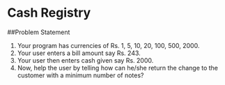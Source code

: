 # Cash Registry

##Problem Statement

1. Your program has currencies of Rs. 1, 5, 10, 20, 100, 500, 2000.
2. Your user enters a bill amount say Rs. 243.
3. Your user then enters cash given say Rs. 2000.
4. Now, help the user by telling how can he/she return the change to the customer with a minimum number of notes?
